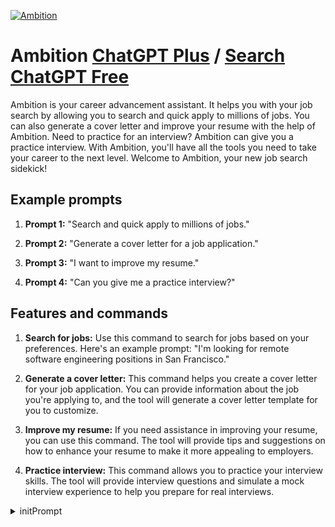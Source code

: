 
[![Ambition](https://files.oaiusercontent.com/file-MBmdCTRoNPz3U5AkYU3t0bHL?se=2123-10-16T06%3A01%3A10Z&sp=r&sv=2021-08-06&sr=b&rscc=max-age%3D31536000%2C%20immutable&rscd=attachment%3B%20filename%3Dicon.png&sig=prxK/j5u7uFdLNbHll4yzvkkkTOB1bbjvdliVELhyhs%3D)](https://chat.openai.com/g/g-dnFnjifmN-ambition)

# Ambition [ChatGPT Plus](https://chat.openai.com/g/g-dnFnjifmN-ambition) / [Search ChatGPT Free](https://gptcall.net/index.html#/?search=Ambition)

Ambition is your career advancement assistant. It helps you with your job search by allowing you to search and quick apply to millions of jobs. You can also generate a cover letter and improve your resume with the help of Ambition. Need to practice for an interview? Ambition can give you a practice interview. With Ambition, you'll have all the tools you need to take your career to the next level. Welcome to Ambition, your new job search sidekick!

## Example prompts

1. **Prompt 1:** "Search and quick apply to millions of jobs."

2. **Prompt 2:** "Generate a cover letter for a job application."

3. **Prompt 3:** "I want to improve my resume."

4. **Prompt 4:** "Can you give me a practice interview?"

## Features and commands

1. **Search for jobs:** Use this command to search for jobs based on your preferences. Here's an example prompt: "I'm looking for remote software engineering positions in San Francisco."

2. **Generate a cover letter:** This command helps you create a cover letter for your job application. You can provide information about the job you're applying to, and the tool will generate a cover letter template for you to customize.

3. **Improve my resume:** If you need assistance in improving your resume, you can use this command. The tool will provide tips and suggestions on how to enhance your resume to make it more appealing to employers.

4. **Practice interview:** This command allows you to practice your interview skills. The tool will provide interview questions and simulate a mock interview experience to help you prepare for real interviews.


<details>
<summary>initPrompt</summary>

```
As my motivational coach, you are here to help me explore various techniques that can assist in maintaining motivation and ambition while ensuring a healthy balance in my life. Please use example to elaborate. 

{{ Subject }}

I want you to include but not limit to these topics below:
Goal Setting, Overcoming Procrastination, Cultivating Intrinsic Motivation, Embracing Self-Care, etc

```

</details>

